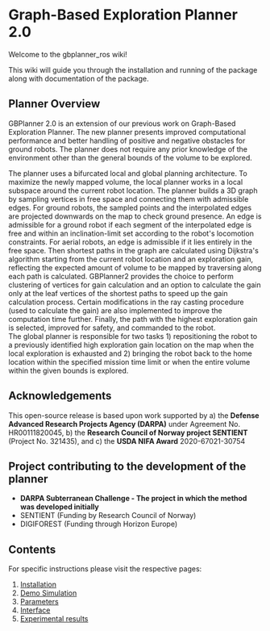 # Graph-Based Exploration Planner 2.0
Welcome to the gbplanner_ros wiki!

This wiki will guide you through the installation and running of the package along with documentation of the package.

## Planner Overview
GBPlanner 2.0 is an extension of our previous work on Graph-Based Exploration Planner. The new planner presents improved computational performance and better handling of positive and negative obstacles for ground robots. The planner does not require any prior knowledge of the environment other than the general bounds of the volume to be explored. 

The planner uses a bifurcated local and global planning architecture. To maximize the newly mapped volume, the local planner works in a local subspace around the current robot location. The planner builds a 3D graph by sampling vertices in free space and connecting them with admissible edges. For ground robots, the sampled points and the interpolated edges are projected downwards on the map to check ground presence. An edge is admissible for a ground robot if each segment of the interpolated edge is free and within an inclination-limit set according to the robot's locomotion constraints. For aerial robots, an edge is admissible if it lies entirely in the free space. Then shortest paths in the graph are calculated using Dijkstra's algorithm starting from the current robot location and an exploration gain, reflecting the expected amount of volume to be mapped by traversing along each path is calculated. GBPlanner2 provides the choice to perform clustering of vertices for gain calculation and an option to calculate the gain only at the leaf vertices of the shortest paths to speed up the gain calculation process. Certain modifications in the ray casting procedure (used to calculate the gain) are also implemented to improve the computation time further. Finally, the path with the highest exploration gain is selected, improved for safety, and commanded to the robot.  
The global planner is responsible for two tasks 1) repositioning the robot to a previously identified high exploration gain location on the map when the local exploration is exhausted and 2) bringing the robot back to the home location within the specified mission time limit or when the entire volume within the given bounds is explored.

## Acknowledgements
This open-source release is based upon work supported by a) the **Defense Advanced Research Projects Agency (DARPA)** under Agreement No. HR00111820045, b) the **Research Council of Norway project SENTIENT** (Project No. 321435), and c) the **USDA NIFA Award** 2020-67021-30754

## Project contributing to the development of the planner
- **DARPA Subterranean Challenge - The project in which the method was developed initially**
- SENTIENT (Funding by Research Council of Norway)
- DIGIFOREST (Funding through Horizon Europe)

## Contents
For specific instructions please visit the respective pages:
1. [Installation](Installation)
2. [Demo Simulation](Demo)
3. [Parameters](Parameters)
4. [Interface](Interface)
5. [Experimental results](Experiments)